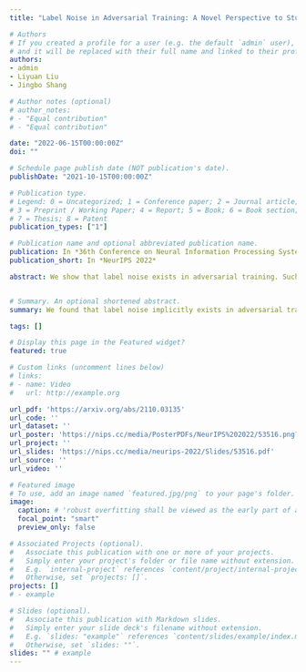 ```yaml
---
title: "Label Noise in Adversarial Training: A Novel Perspective to Study Robust Overfitting"

# Authors
# If you created a profile for a user (e.g. the default `admin` user), write the username (folder name) here 
# and it will be replaced with their full name and linked to their profile.
authors:
- admin
- Liyuan Liu
- Jingbo Shang

# Author notes (optional)
# author_notes:
# - "Equal contribution"
# - "Equal contribution"

date: "2022-06-15T00:00:00Z"
doi: ""

# Schedule page publish date (NOT publication's date).
publishDate: "2021-10-15T00:00:00Z"

# Publication type.
# Legend: 0 = Uncategorized; 1 = Conference paper; 2 = Journal article;
# 3 = Preprint / Working Paper; 4 = Report; 5 = Book; 6 = Book section;
# 7 = Thesis; 8 = Patent
publication_types: ["1"]

# Publication name and optional abbreviated publication name.
publication: In *36th Conference on Neural Information Processing Systems (Oral presentation)*
publication_short: In *NeurIPS 2022*

abstract: We show that label noise exists in adversarial training. Such label noise is due to the mismatch between the true label distribution of adversarial examples and the label inherited from clean examples – the true label distribution is distorted by the adversarial perturbation, but is neglected by the common practice that inherits labels from clean examples. Recognizing label noise sheds insights on the prevalence of robust overfitting in adversarial training, and explains its intriguing dependence on perturbation radius and data quality. Also, our label noise perspective aligns well with our observations of the epoch-wise double descent in adversarial training. Guided by our analyses, we proposed a method to automatically calibrate the label to address the label noise and robust overfitting. Our method achieves consistent performance improvements across various models and datasets without introducing new hyper-parameters or additional tuning.


# Summary. An optional shortened abstract.
summary: We found that label noise implicitly exists in adversarial training and can explain the intriguing and problematic robust overfitting phenomenon. Robust overfitting is in fact an early part of an epoch-wise double descent.

tags: []

# Display this page in the Featured widget?
featured: true

# Custom links (uncomment lines below)
# links:
# - name: Video
#   url: http://example.org

url_pdf: 'https://arxiv.org/abs/2110.03135'
url_code: ''
url_dataset: ''
url_poster: 'https://nips.cc/media/PosterPDFs/NeurIPS%202022/53516.png?t=1669836424.01432'
url_project: ''
url_slides: 'https://nips.cc/media/neurips-2022/Slides/53516.pdf'
url_source: ''
url_video: ''

# Featured image
# To use, add an image named `featured.jpg/png` to your page's folder. 
image:
  caption: # 'robust overfitting shall be viewed as the early part of an epoch-wise double descent'
  focal_point: "smart"
  preview_only: false

# Associated Projects (optional).
#   Associate this publication with one or more of your projects.
#   Simply enter your project's folder or file name without extension.
#   E.g. `internal-project` references `content/project/internal-project/index.md`.
#   Otherwise, set `projects: []`.
projects: []
# - example

# Slides (optional).
#   Associate this publication with Markdown slides.
#   Simply enter your slide deck's filename without extension.
#   E.g. `slides: "example"` references `content/slides/example/index.md`.
#   Otherwise, set `slides: ""`.
slides: "" # example
---
```


<!--
{{% callout note %}}
Click the *Cite* button above to demo the feature to enable visitors to import publication metadata into their reference management software.
{{% /callout %}}

{{% callout note %}}
Create your slides in Markdown - click the *Slides* button to check out the example.
{{% /callout %}}
-->

<!--
Supplementary notes can be added here, including [code, math, and images](https://wowchemy.com/docs/writing-markdown-latex/).
-->

<!-- **TL;DR**: We show that label noise implicitly exists in adversarial training and can explain robust overfitting. We also found that robust overfitting is a part of an epoch-wise double descent. -->
